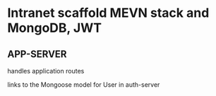 # Intranet scaffold MEVN stack and MongoDB, JWT

## APP-SERVER

handles application routes

links to the Mongoose model for User in auth-server

